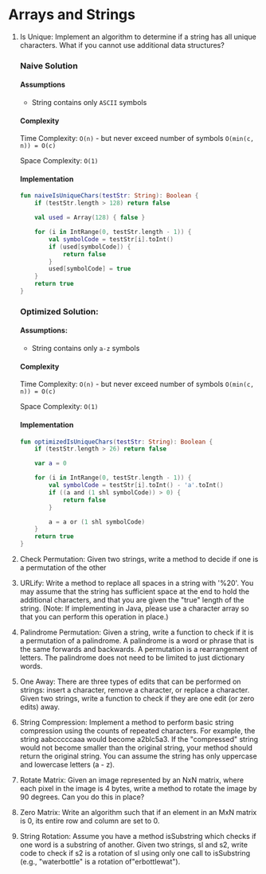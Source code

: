 # Arrays and Strings

1. Is Unique: Implement an algorithm to determine if a string has all unique characters. What if you 
   cannot use additional data structures?

   ### Naive Solution
   
   #### Assumptions
   
      - String contains only `ASCII` symbols
   
   #### Complexity
   
      Time Complexity: ```O(n)``` - but never exceed number of symbols ```O(min(c, n)) = O(c)```
   
      Space Complexity: ```O(1)```
   
   #### Implementation
   
      ```kotlin
      fun naiveIsUniqueChars(testStr: String): Boolean {
          if (testStr.length > 128) return false
      
          val used = Array(128) { false }
      
          for (i in IntRange(0, testStr.length - 1)) {
              val symbolCode = testStr[i].toInt()
              if (used[symbolCode]) {
                  return false
              }
              used[symbolCode] = true
          }
          return true
      }
      ```

   ###   Optimized Solution:
   
   #### Assumptions:
   
      - String contains only `a-z` symbols
      
   #### Complexity
   
      Time Complexity: ```O(n)``` - but never exceed number of symbols ```O(min(c, n)) = O(c)```
      
      Space Complexity: ```O(1)```
   
   #### Implementation
   
      ```kotlin
      fun optimizedIsUniqueChars(testStr: String): Boolean {
          if (testStr.length > 26) return false
      
          var a = 0
      
          for (i in IntRange(0, testStr.length - 1)) {
              val symbolCode = testStr[i].toInt() - 'a'.toInt()
              if ((a and (1 shl symbolCode)) > 0) {
                  return false
              }
      
              a = a or (1 shl symbolCode)
          }
          return true
      }
      ```
2. Check Permutation: Given two strings, write a method to decide if one is a permutation of the 
   other
   
3. URLify: Write a method to replace all spaces in a string with '%20'. You may assume that the string 
   has sufficient space at the end to hold the additional characters, and that you are given the "true"
   length of the string. (Note: If implementing in Java, please use a character array so that you can
   perform this operation in place.)
   
4. Palindrome Permutation: Given a string, write a function to check if it is a permutation of a palindrome. A palindrome is a word or phrase that is the same forwards and backwards. A permutation
   is a rearrangement of letters. The palindrome does not need to be limited to just dictionary words.

5. One Away: There are three types of edits that can be performed on strings: insert a character,
   remove a character, or replace a character. Given two strings, write a function to check if they are
   one edit (or zero edits) away.

6. String Compression: Implement a method to perform basic string compression using the counts
   of repeated characters. For example, the string aabcccccaaa would become a2blc5a3. If the
   "compressed" string would not become smaller than the original string, your method should return
   the original string. You can assume the string has only uppercase and lowercase letters (a - z).

7. Rotate Matrix: Given an image represented by an NxN matrix, where each pixel in the image is 4
   bytes, write a method to rotate the image by 90 degrees. Can you do this in place?

8. Zero Matrix: Write an algorithm such that if an element in an MxN matrix is 0, its entire row and
   column are set to 0.

9. String Rotation: Assume you have a method isSubstring which checks if one word is a substring
   of another. Given two strings, sl and s2, write code to check if s2 is a rotation of sl using only one
   call to isSubstring (e.g., "waterbottle" is a rotation of"erbottlewat").
